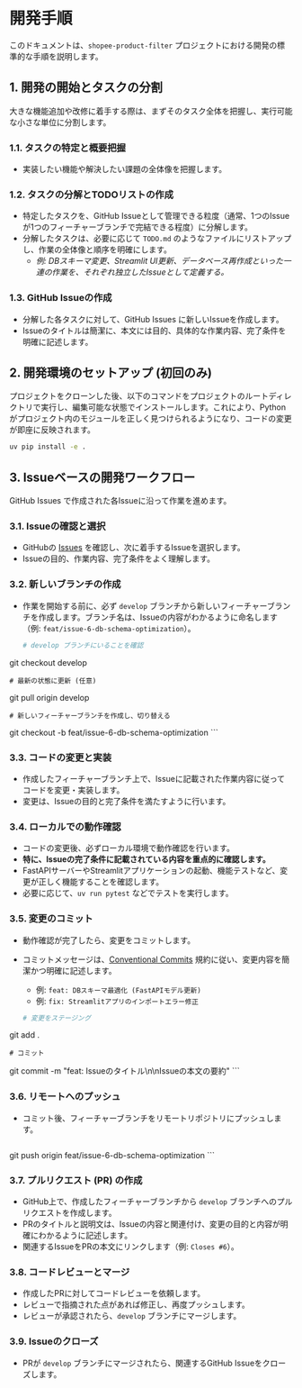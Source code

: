 # 開発手順

このドキュメントは、`shopee-product-filter` プロジェクトにおける開発の標準的な手順を説明します。

## 1. 開発の開始とタスクの分割

大きな機能追加や改修に着手する際は、まずそのタスク全体を把握し、実行可能な小さな単位に分割します。

### 1.1. タスクの特定と概要把握

-   実装したい機能や解決したい課題の全体像を把握します。

### 1.2. タスクの分解とTODOリストの作成

-   特定したタスクを、GitHub Issueとして管理できる粒度（通常、1つのIssueが1つのフィーチャーブランチで完結できる程度）に分解します。
-   分解したタスクは、必要に応じて `TODO.md` のようなファイルにリストアップし、作業の全体像と順序を明確にします。
    -   *例: DBスキーマ変更、Streamlit UI更新、データベース再作成といった一連の作業を、それぞれ独立したIssueとして定義する。*

### 1.3. GitHub Issueの作成

-   分解した各タスクに対して、GitHub Issues に新しいIssueを作成します。
-   Issueのタイトルは簡潔に、本文には目的、具体的な作業内容、完了条件を明確に記述します。

## 2. 開発環境のセットアップ (初回のみ)

プロジェクトをクローンした後、以下のコマンドをプロジェクトのルートディレクトリで実行し、編集可能な状態でインストールします。これにより、Pythonがプロジェクト内のモジュールを正しく見つけられるようになり、コードの変更が即座に反映されます。

```bash
uv pip install -e .
```

## 3. Issueベースの開発ワークフロー

GitHub Issues で作成された各Issueに沿って作業を進めます。

### 3.1. Issueの確認と選択

-   GitHubの [Issues](https://github.com/lolonao/shopee-product-filter/issues) を確認し、次に着手するIssueを選択します。
-   Issueの目的、作業内容、完了条件をよく理解します。

### 3.2. 新しいブランチの作成

-   作業を開始する前に、必ず `develop` ブランチから新しいフィーチャーブランチを作成します。ブランチ名は、Issueの内容がわかるように命名します（例: `feat/issue-6-db-schema-optimization`）。

    ```bash
    # develop ブランチにいることを確認
git checkout develop

    # 最新の状態に更新 (任意)
git pull origin develop

    # 新しいフィーチャーブランチを作成し、切り替える
git checkout -b feat/issue-6-db-schema-optimization
    ```

### 3.3. コードの変更と実装

-   作成したフィーチャーブランチ上で、Issueに記載された作業内容に従ってコードを変更・実装します。
-   変更は、Issueの目的と完了条件を満たすように行います。

### 3.4. ローカルでの動作確認

-   コードの変更後、必ずローカル環境で動作確認を行います。
-   **特に、Issueの完了条件に記載されている内容を重点的に確認します。**
-   FastAPIサーバーやStreamlitアプリケーションの起動、機能テストなど、変更が正しく機能することを確認します。
-   必要に応じて、`uv run pytest` などでテストを実行します。

### 3.5. 変更のコミット

-   動作確認が完了したら、変更をコミットします。
-   コミットメッセージは、[Conventional Commits](https://www.conventionalcommits.org/en/v1.0.0/) 規約に従い、変更内容を簡潔かつ明確に記述します。
    -   例: `feat: DBスキーマ最適化 (FastAPIモデル更新)`
    -   例: `fix: Streamlitアプリのインポートエラー修正`

    ```bash
    # 変更をステージング
git add .

    # コミット
git commit -m "feat: Issueのタイトル\n\nIssueの本文の要約"
    ```

### 3.6. リモートへのプッシュ

-   コミット後、フィーチャーブランチをリモートリポジトリにプッシュします。

    ```bash
git push origin feat/issue-6-db-schema-optimization
    ```

### 3.7. プルリクエスト (PR) の作成

-   GitHub上で、作成したフィーチャーブランチから `develop` ブランチへのプルリクエストを作成します。
-   PRのタイトルと説明文は、Issueの内容と関連付け、変更の目的と内容が明確にわかるように記述します。
-   関連するIssueをPRの本文にリンクします（例: `Closes #6`）。

### 3.8. コードレビューとマージ

-   作成したPRに対してコードレビューを依頼します。
-   レビューで指摘された点があれば修正し、再度プッシュします。
-   レビューが承認されたら、`develop` ブランチにマージします。

### 3.9. Issueのクローズ

-   PRが `develop` ブランチにマージされたら、関連するGitHub Issueをクローズします。

